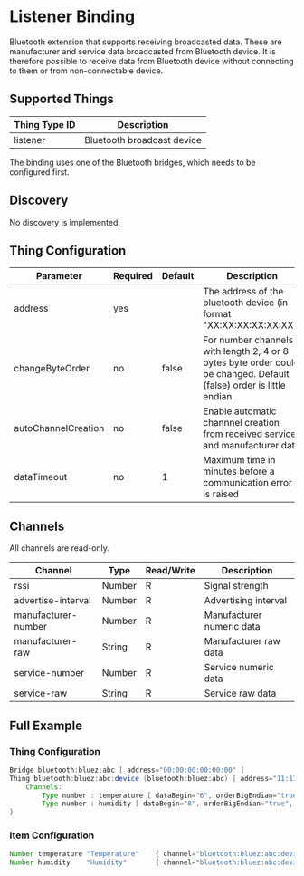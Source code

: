 # Listener Binding

Bluetooth extension that supports receiving broadcasted data.
These are manufacturer and service data broadcasted from Bluetooth device.
It is therefore possible to receive data from Bluetooth device without connecting to them or from non-connectable device.

## Supported Things

| Thing Type ID   | Description                |
| --------------- | -------------------------- |
| listener        | Bluetooth broadcast device |

The binding uses one of the Bluetooth bridges, which needs to be configured first.

## Discovery

No discovery is implemented.

## Thing Configuration

| Parameter           | Required | Default | Description                                                                    |
|---------------------|----------|---------|--------------------------------------------------------------------------------|
| address             | yes      |         | The address of the bluetooth device (in format "XX:XX:XX:XX:XX:XX")            |
| changeByteOrder     | no       | false   | For number channels with length 2, 4 or 8 bytes byte order could be changed. Default (false) order is little endian. |
| autoChannelCreation | no       | false   | Enable automatic channnel creation from received service and manufacturer data |
| dataTimeout         | no       | 1       | Maximum time in minutes before a communication error is raised                 |

## Channels

All channels are read-only.

| Channel             | Type   | Read/Write | Description                 |
|---------------------|--------|------------|-----------------------------|
| rssi                | Number | R          | Signal strength             |
| advertise-interval  | Number | R          | Advertising interval        |
| manufacturer-number | Number | R          | Manufacturer numeric data   |
| manufacturer-raw    | String | R          | Manufacturer raw data       |
| service-number      | Number | R          | Service numeric data        |
| service-raw         | String | R          | Service raw data            |

## Full Example

### Thing Configuration

```java
Bridge bluetooth:bluez:abc [ address="00:00:00:00:00:00" ]
Thing bluetooth:bluez:abc:device (bluetooth:bluez:abc) [ address="11:11:11:11:11:11", changeByteOrder="false" ] {
    Channels:
        Type number : temperature [ dataBegin="6", orderBigEndian="true", payloadLength="13", multiplicator="0.1", uuid="181a", dataLength="2" ]
        Type number : humidity [ dataBegin="8", orderBigEndian="true", payloadLength="13", multiplicator="0.1", uuid="181a", dataLength="2" ]
}
```

### Item Configuration

```java
Number temperature "Temperature"    { channel="bluetooth:bluez:abc:device:temperature" }
Number humidity    "Humidity"       { channel="bluetooth:bluez:abc:device:humidity" }
```

